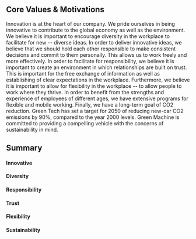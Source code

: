 ## **Core Values & Motivations**
Innovation is at the heart of our company. We pride ourselves in being innovative to contribute to the global economy as well as the environment. We believe it is important to encourage diversity in the workplace to facilitate for new -- diverse ideas. In order to deliver innovative ideas, we believe that we should hold each other responsible to make consistent decisions and commit to them personally. This allows us to work freely and more effectively. In order to facilitate for responsibility, we believe it is important to create an environment in which relationships are built on trust. This is important for the free exchange of information as well as establishing of clear expectations in the workplace. Furthermore, we believe it is important to allow for flexibility in the workplace -- to allow people to work where they thrive. In order to benefit from the strengths and experience of employees of different ages, we have extensive programs for flexible and mobile working. Finally, we have a long-term goal of CO2 reduction. Green Tech has set a target for 2050 of reducing new-car CO2 emissions by 90%, compared to the year 2000 levels. Green Machine is committed to providing a compelling vehicle with the concerns of sustainability in mind.

## **Summary**
#### Innovative
#### Diversity
#### Responsibility
#### Trust
#### Flexibility
#### Sustainability
